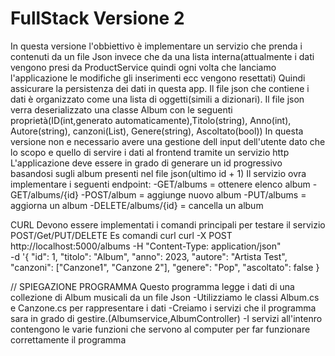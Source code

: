 # FullStack Versione 2
In questa versione l'obbiettivo è implementare un servizio che prenda i contenuti da un file Json invece che da una lista interna(attualmente i dati vengono presi da ProductService quindi ogni volta che lanciamo l'applicazione le modifiche gli inserimenti ecc vengono resettati)
Quindi assicurare la persistenza dei dati in questa app.
Il file json che contiene i dati è organizzato come una lista di oggetti(simili a dizionari).
Il file json verra deserializzato una classe Album con le seguenti proprietà(ID(int,generato automaticamente),Titolo(string),  Anno(int), Autore(string), canzoni(List<string>), Genere(string), Ascoltato(bool))
In questa versione non e necessario avere una gestione dell input dell'utente dato che lo scopo e quello di servire i dati al frontend tramite un servizio http
L'applicazione deve essere in grado di generare un id progressivo basandosi sugli album presenti nel file json(ultimo id + 1) 
Il servizio ovra implementare i seguenti endpoint:
-GET/albums = ottenere elenco album
-GET/albums/{id}
-POST/album = aggiunge nuovo album
-PUT/albums = aggiorna un album
-DELETE/albums/{id} = cancella un album

CURL
Devono essere implementati i comandi principali per testare il servizio
POST/Get/PUT/DELETE
Es comandi curl
curl -X POST http://localhost:5000/albums
-H "Content-Type: application/json"\
-d '{
    "id": 1,
    "titolo": "Album",
    "anno": 2023,
    "autore": "Artista Test",
    "canzoni": ["Canzone1", "Canzone 2"],
    "genere": "Pop",
    "ascoltato": false
}

// SPIEGAZIONE PROGRAMMA
Questo programma legge i dati di una collezione di Album musicali da un file Json
-Utilizziamo le classi Album.cs e Canzone.cs per rappresentare i dati 
-Creiamo i servizi che il programma sara in grado di gestire.(Albumservice,AlbumController)
-I servizi all'intenro contengono le varie funzioni che servono al computer per far funzionare correttamente il programma 